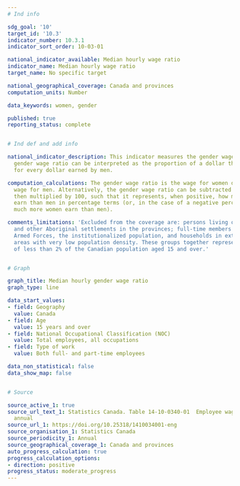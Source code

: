 ```yaml
---
# Ind info

sdg_goal: '10'
target_id: '10.3'
indicator_number: 10.3.1
indicator_sort_order: 10-03-01

national_indicator_available: Median hourly wage ratio
indicator_name: Median hourly wage ratio
target_name: No specific target

national_geographical_coverage: Canada and provinces
computation_units: Number

data_keywords: women, gender

published: true
reporting_status: complete


# Ind def and add info

national_indicator_description: This indicator measures the gender wage ratio. The
  gender wage ratio can be interpreted as the proportion of a dollar that women earn
  for every dollar earned by men.

computation_calculations: The gender wage ratio is the wage for women divided by the
  wage for men. Alternatively, the gender wage ratio can be subtracted from one and
  then multiplied by 100, such that it represents, when positive, how much less women
  earn than men in percentage terms (or, in the case of a negative percentage, how
  much more women earn than men).

comments_limitations: 'Excluded from the coverage are: persons living on reserves
  and other Aboriginal settlements in the provinces; full-time members of the Canadian
  Armed Forces, the institutionalized population, and households in extremely remote
  areas with very low population density. These groups together represent an exclusion
  of less than 2% of the Canadian population aged 15 and over.'


# Graph

graph_title: Median hourly gender wage ratio
graph_type: line

data_start_values:
- field: Geography
  value: Canada
- field: Age
  value: 15 years and over
- field: National Occupational Classification (NOC)
  value: Total employees, all occupations
- field: Type of work
  value: Both full- and part-time employees

data_non_statistical: false
data_show_map: false


# Source

source_active_1: true
source_url_text_1: Statistics Canada. Table 14-10-0340-01  Employee wages by occupation,
  annual
source_url_1: https://doi.org/10.25318/1410034001-eng
source_organisation_1: Statistics Canada
source_periodicity_1: Annual
source_geographical_coverage_1: Canada and provinces
auto_progress_calculation: true
progress_calculation_options:
- direction: positive
progress_status: moderate_progress
---
```

